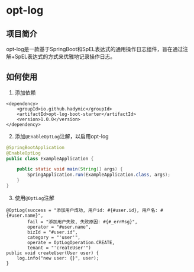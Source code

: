 # opt-log

## 项目简介

opt-log是一款基于SpringBoot和SpEL表达式的通用操作日志组件，旨在通过注解+SpEL表达式的方式来优雅地记录操作日志。

## 如何使用

1. 添加依赖

```
<dependency>
    <groupId>io.github.hadymic</groupId>
    <artifactId>opt-log-boot-starter</artifactId>
    <version>1.0.0</version>
</dependency>
```

2. 添加`@EnableOptLog`注解，以启用opt-log

```java
@SpringBootApplication
@EnableOptLog
public class ExampleApplication {

    public static void main(String[] args) {
        SpringApplication.run(ExampleApplication.class, args);
    }
}
```

3. 使用`@OptLog`注解

```
@OptLog(success = "添加用户成功, 用户id: #{#user.id}, 用户名: #{#user.name}",
        fail = "添加用户失败, 失败原因: #{#_errMsg}",
        operator = "#user.name",
        bizId = "#user.id",
        category = "'user'",
        operate = OptLogOperation.CREATE,
        tenant = "'createUser'")
public void createUser(User user) {
    log.info("new user: {}", user);
}
```
